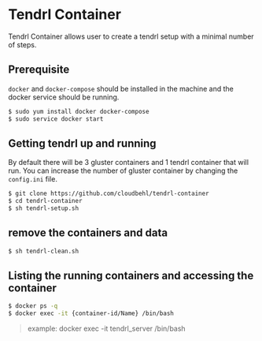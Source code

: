 # Tendrl Container
Tendrl Container allows user to create a tendrl setup with a minimal number of steps.

## Prerequisite
`docker` and `docker-compose` should be installed in the machine and the docker service should be running.
```sh
$ sudo yum install docker docker-compose
$ sudo service docker start
```
## Getting tendrl up and running
By default there will be 3 gluster containers and 1 tendrl container that will run. You can increase the number of gluster container by changing the `config.ini` file.
```sh
$ git clone https://github.com/cloudbehl/tendrl-container
$ cd tendrl-container
$ sh tendrl-setup.sh
```
## remove the containers and data 
```sh
$ sh tendrl-clean.sh
```
## Listing the running containers and accessing the container
```sh
$ docker ps -q
$ docker exec -it {container-id/Name} /bin/bash
```
> example: docker exec -it tendrl_server /bin/bash

